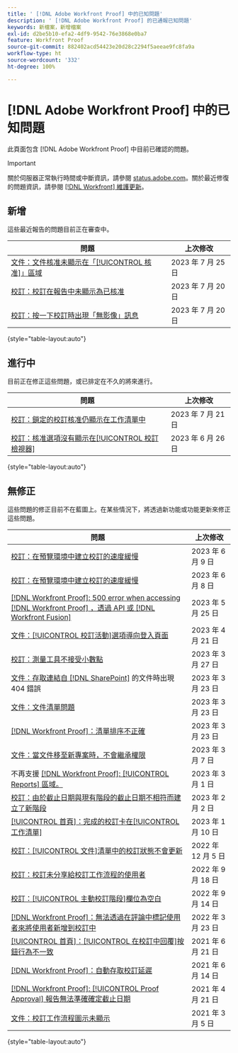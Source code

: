 ```yaml
---
title: ' [!DNL Adobe Workfront Proof] 中的已知問題'
description: ' [!DNL Adobe Workfront Proof] 的已通報已知問題'
keywords: 新檔案，新增檔案
exl-id: d2be5b10-efa2-4df9-9542-76e3868e0ba7
feature: Workfront Proof
source-git-commit: 882402acd54423e20d28c2294f5aeeae9fc8fa9a
workflow-type: ht
source-wordcount: '332'
ht-degree: 100%

---
```


# [!DNL Adobe Workfront Proof] 中的已知問題

此頁面包含 [!DNL Adobe Workfront Proof] 中目前已確認的問題。

>[!IMPORTANT]
>
>關於伺服器正常執行時間或中斷資訊，請參閱 [status.adobe.com](https://status.adobe.com)。關於最近修復的問題資訊，請參閱 [[!DNL Workfront] 維護更新](../maintenance/current-updates.md)。

## 新增

這些最近報告的問題目前正在審查中。

| **問題** | **上次修改** |
| -----------------------------------------------------------------| ----------------- |
| [文件：文件核准未顯示在「[!UICONTROL 核准]」區域](known-issues-workfront/wf-documents-approvals-not-on-tab.md) | 2023 年 7 月 25 日 |
| [校訂：校訂在報告中未顯示為已核准](known-issues-workfront/wf-proofs-not-showing-approved-in-report.md) | 2023 年 7 月 20 日 |
| [校訂：按一下校訂時出現「無影像」訊息](known-issues-workfront/wf-proofs-no-image-on-comment.md) | 2023 年 7 月 20 日 |

{style="table-layout:auto"}

## 進行中

目前正在修正這些問題，或已排定在不久的將來進行。

| **問題** | **上次修改** |
| -----------------------------------------------------------------| ----------------- |
| [校訂：鎖定的校訂核准仍顯示在工作清單中](known-issues-workfront/wf-proofs-locked-proofs-in-worklist.md) | 2023 年 7 月 21 日 |
| [校訂：核准選項沒有顯示在[!UICONTROL 校訂檢視器]](known-issues-workfront/wf-proofs-approval-options-not-appearing-in-proof-viewer.md) | 2023 年 6 月 26 日 |

{style="table-layout:auto"}

## 無修正

這些問題的修正目前不在藍圖上。在某些情況下，將透過新功能或功能更新來修正這些問題。

| **問題** | **上次修改** |
| -----------------------------------------------------------------| ----------------- |
| [校訂：在預覽環境中建立校訂的速度緩慢](known-issues-workfront-proof/proof-dependency-rules-multichoice.md) | 2023 年 6 月 9 日 |
| [校訂：在預覽環境中建立校訂的速度緩慢](known-issues-workfront/wf-proofs-in-preview-created-slowly.md) | 2023 年 6 月 8 日 |
| [[!DNL Workfront Proof]: 500 error when accessing [!DNL Workfront Proof] ，透過 API 或  [!DNL Workfront Fusion]](known-issues-workfront-proof/proof-500-error-getallproofs.md) | 2023 年 5 月 25 日 |
| [文件：[!UICONTROL 校訂活動]選項導向登入頁面](known-issues-workfront/wf-documents-taken-to-login-screen.md) | 2023 年 4 月 21 日 |
| [校訂：測量工具不接受小數點](known-issues-workfront/wf-proofs-measure-not-not-accepting-decimals.md) | 2023 年 3 月 27 日 |
| [文件：存取連結自  [!DNL SharePoint]](known-issues-workfront/wf-documents-404-when-accessing-document-in-sharepoint.md) 的文件時出現 404 錯誤 | 2023 年 3 月 23 日 |
| [文件：文件清單問題](known-issues-workfront/wf-documents-list-missing-elements.md) | 2023 年 3 月 23 日 |
| [[!DNL Workfront Proof]：清單排序不正確](known-issues-workfront-proof/proof-lists-not-sorted-correctly.md) | 2023 年 3 月 23 日 |
| [文件：當文件移至新專案時，不會繼承權限](known-issues-workfront/wf-documents-permissions-not-interited-when-moved.md) | 2023 年 3 月 7 日 |
| 不再支援 [[!DNL Workfront Proof]: [!UICONTROL Reports] 區域。](known-issues-workfront-proof/proof-reports-analytics-not-working.md) | 2023 年 3 月 1 日 |
| [校訂：由於截止日期與現有階段的截止日期不相符而建立了新階段](known-issues-workfront-proof/proof-new-stage-created.md) | 2023 年 2 月 2 日 |
| [[!UICONTROL 首頁]：完成的校訂卡在[!UICONTROL 工作清單]](known-issues-workfront-proof/completed-proofs-stuck-in-the-work-list.md) | 2023 年 1 月 10 日 |
| [校訂：[!UICONTROL 文件]清單中的校訂狀態不會更新](known-issues-workfront/wf-documents-status-not-updating-in-document-list.md) | 2022 年 12 月 5 日 |
| [校訂：校訂未分享給校訂工作流程的使用者](known-issues-workfront-proof/proof-user-in-stage-does-not-get-access.md) | 2022 年 9 月 18 日 |
| [校訂：[!UICONTROL 主動校訂階段]欄位為空白](known-issues-workfront/wf-documents-stages-do-not-populate-on-proof.md) | 2022 年 9 月 14 日 |
| [[!DNL Workfront Proof]：無法透過在評論中標記使用者來將使用者新增到校訂中](known-issues-workfront-proof/cannot-add-user-to-proof.md) | 2022 年 3 月 23 日 |
| [[!UICONTROL 首頁]：[!UICONTROL 在校訂中回覆]按鈕行為不一致](known-issues-workfront-proof/reply-in-proof-button-behavior-is-inconsistent.md) | 2021 年 6 月 21 日 |
| [[!DNL Workfront Proof]：自動存取校訂延遲](known-issues-workfront-proof/automatic-access-to-proofs-are-delayed.md) | 2021 年 6 月 14 日 |
| [[!DNL Workfront Proof]: [!UICONTROL Proof Approval] 報告無法準確確定截止日期](known-issues-workfront-proof/proof-approval-report-cant-accurately-determine-deadlines.md) | 2021 年 4 月 21 日 |
| [文件：校訂工作流程圖示未顯示](known-issues-workfront-proof/proof-workflow-icon-is-not-displaying.md) | 2021 年 3 月 5 日 |

{style="table-layout:auto"}

